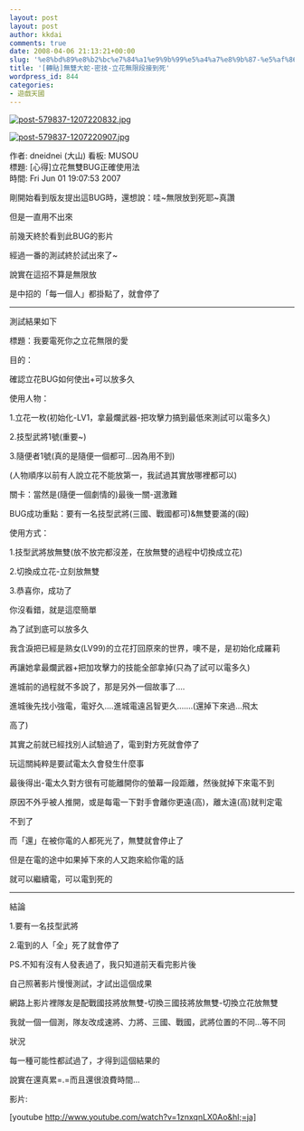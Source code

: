 ```yaml
---
layout: post
layout: post
author: kkdai
comments: true
date: 2008-04-06 21:13:21+00:00
slug: '%e8%bd%89%e8%b2%bc%e7%84%a1%e9%9b%99%e5%a4%a7%e8%9b%87-%e5%af%86%e6%8a%80-%e7%ab%8b%e8%8a%b1%e7%84%a1%e9%99%90%e6%ae%b5%e6%8e%a5%e5%88%b0%e6%ad%bb'
title: '[轉貼]無雙大蛇-密技-立花無限段接到死'
wordpress_id: 844
categories:
- 遊戲天國
---
```


[![post-579837-1207220832.jpg](http://farm4.static.flickr.com/3010/2392554682_1654609875.jpg)](http://www.flickr.com/photos/27643002@N00/2392554682/)

[![post-579837-1207220907.jpg](http://farm4.static.flickr.com/3072/2391721631_aa35e4ce4a.jpg)](http://www.flickr.com/photos/27643002@N00/2391721631/)

作者: dneidnei (大山) 看板: MUSOU  
標題: [心得]立花無雙BUG正確使用法  
時間: Fri Jun 01 19:07:53 2007  
  
剛開始看到版友提出這BUG時，還想說：哇~無限放到死耶~真讚  
  
但是一直用不出來  
  
前幾天終於看到此BUG的影片  
  
經過一番的測試終於試出來了~  
  
  
  
說實在這招不算是無限放  
  
是中招的「每一個人」都掛點了，就會停了  
  
---------------------------------------------------  
  
測試結果如下  
  
  
  
標題：我要電死你之立花無限的愛  
  
  
  
目的：  
  
確認立花BUG如何使出+可以放多久  
  
  
  
使用人物：  
  
1.立花一枚(初始化-LV1，拿最爛武器-把攻擊力搞到最低來測試可以電多久)  
  
2.技型武將1號(重要~)  
  
3.隨便者1號(真的是隨便一個都可...因為用不到)  
  
(人物順序以前有人說立花不能放第一，我試過其實放哪裡都可以)  
  
  
  
關卡：當然是(隨便一個劇情的)最後一關-選激難  
  
  
  
BUG成功重點：要有一名技型武將(三國、戰國都可)&無雙要滿的(毆)  
  
  
  
使用方式：  
  
1.技型武將放無雙(放不放完都沒差，在放無雙的過程中切換成立花)  
  
2.切換成立花-立刻放無雙  
  
3.恭喜你，成功了  
  
  
  
你沒看錯，就是這麼簡單  
  
為了試到底可以放多久  
  
我含淚把已經是熟女(LV99)的立花打回原來的世界，噢不是，是初始化成羅莉  
  
再讓她拿最爛武器+把加攻擊力的技能全部拿掉(只為了試可以電多久)  
  
進城前的過程就不多說了，那是另外一個故事了....  
  
進城後先找小強電，電好久....進城電遠呂智更久.......(還掉下來過...飛太  
  
高了)  
  
  
  
其實之前就已經找別人試驗過了，電到對方死就會停了  
  
玩這關純粹是要試電太久會發生什麼事  
  
最後得出-電太久對方很有可能離開你的螢幕一段距離，然後就掉下來電不到  
  
原因不外乎被人推開，或是每電一下對手會離你更遠(高)，離太遠(高)就判定電  
  
不到了  
  
  
  
而「還」在被你電的人都死光了，無雙就會停止了  
  
但是在電的途中如果掉下來的人又跑來給你電的話  
  
就可以繼續電，可以電到死的  
  
------------------------------------------------------------------  
  
結論  
  
1.要有一名技型武將  
  
2.電到的人「全」死了就會停了  
  
  
  
PS.不知有沒有人發表過了，我只知道前天看完影片後  
  
自己照著影片慢慢測試，才試出這個成果  
  
網路上影片裡隊友是配戰國技將放無雙-切換三國技將放無雙-切換立花放無雙  
  
我就一個一個測，隊友改成速將、力將、三國、戰國，武將位置的不同…等不同  
  
狀況  
  
每一種可能性都試過了，才得到這個結果的  
  
說實在還真累=.=而且還很浪費時間...  


  

影片:

[youtube http://www.youtube.com/watch?v=1znxqnLX0Ao&hl;=ja]
